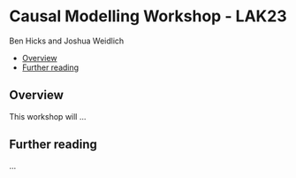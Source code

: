 Causal Modelling Workshop - LAK23
================
Ben Hicks and Joshua Weidlich

-   <a href="#overview" id="toc-overview">Overview</a>
-   <a href="#further-reading" id="toc-further-reading">Further reading</a>

## Overview

This workshop will …

## Further reading

…
